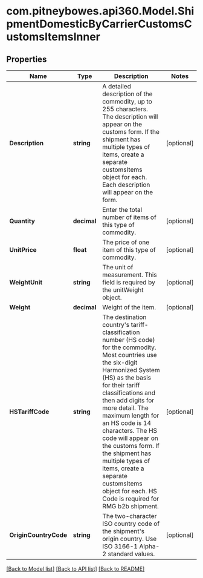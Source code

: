 # com.pitneybowes.api360.Model.ShipmentDomesticByCarrierCustomsCustomsItemsInner

## Properties

Name | Type | Description | Notes
------------ | ------------- | ------------- | -------------
**Description** | **string** | A detailed description of the commodity, up to 255 characters. The description will appear on the customs form. If the shipment has multiple types of items, create a separate customsItems object for each. Each description will appear on the form. | [optional] 
**Quantity** | **decimal** | Enter the total number of items of this type of commodity. | [optional] 
**UnitPrice** | **float** | The price of one item of this type of commodity. | [optional] 
**WeightUnit** | **string** | The unit of measurement. This field is required by the unitWeight object. | [optional] 
**Weight** | **decimal** | Weight of the item. | [optional] 
**HSTariffCode** | **string** | The destination country&#39;s tariff-classification number (HS code) for the commodity. Most countries use the six-digit Harmonized System (HS) as the basis for their tariff classifications and then add digits for more detail. The maximum length for an HS code is 14 characters. The HS code will appear on the customs form. If the shipment has multiple types of items, create a separate customsItems object for each. HS Code is required for RMG b2b shipment. | [optional] 
**OriginCountryCode** | **string** | The two-character ISO country code of the shipment&#39;s origin country. Use ISO 3166-1 Alpha-2 standard values. | [optional] 

[[Back to Model list]](../../README.md#documentation-for-models) [[Back to API list]](../../README.md#documentation-for-api-endpoints) [[Back to README]](../../README.md)

